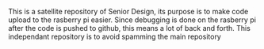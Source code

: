 This is a satellite repository of Senior Design, its purpose is to make code upload to the rasberry pi easier. Since debugging is done on the rasberry pi after the code is pushed to github, this means a lot of back and forth. This independant repository is to avoid spamming the main repository 